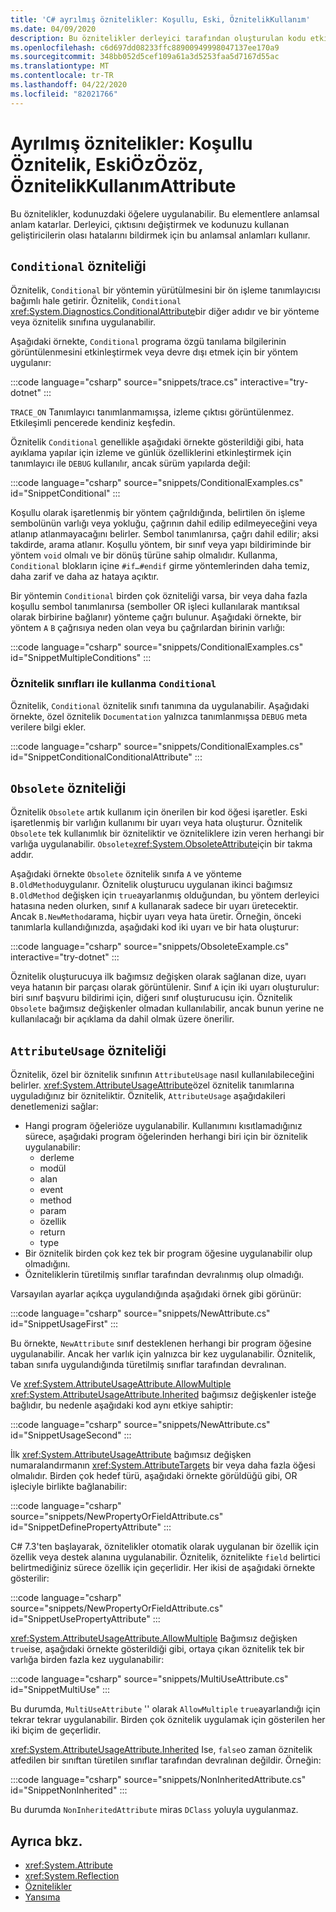 ```yaml
---
title: 'C# ayrılmış öznitelikler: Koşullu, Eski, ÖznitelikKullanım'
ms.date: 04/09/2020
description: Bu öznitelikler derleyici tarafından oluşturulan kodu etkilemek için derleyici tarafından yorumlanır
ms.openlocfilehash: c6d697dd08233ffc88900949998047137ee170a9
ms.sourcegitcommit: 348bb052d5cef109a61a3d5253faa5d7167d55ac
ms.translationtype: MT
ms.contentlocale: tr-TR
ms.lasthandoff: 04/22/2020
ms.locfileid: "82021766"
---
```

# <a name="reserved-attributes-conditionalattribute-obsoleteattribute-attributeusageattribute"></a>Ayrılmış öznitelikler: Koşullu Öznitelik, EskiÖzÖzöz, ÖznitelikKullanımAttribute

Bu öznitelikler, kodunuzdaki öğelere uygulanabilir. Bu elementlere anlamsal anlam katarlar. Derleyici, çıktısını değiştirmek ve kodunuzu kullanan geliştiricilerin olası hatalarını bildirmek için bu anlamsal anlamları kullanır.

## <a name="conditional-attribute"></a>`Conditional` özniteliği

Öznitelik, `Conditional` bir yöntemin yürütülmesini bir ön işleme tanımlayıcısı bağımlı hale getirir. Öznitelik, `Conditional` <xref:System.Diagnostics.ConditionalAttribute>bir diğer adıdır ve bir yönteme veya öznitelik sınıfına uygulanabilir.

Aşağıdaki örnekte, `Conditional` programa özgü tanılama bilgilerinin görüntülenmesini etkinleştirmek veya devre dışı etmek için bir yöntem uygulanır:

:::code language="csharp" source="snippets/trace.cs" interactive="try-dotnet" :::

`TRACE_ON` Tanımlayıcı tanımlanmamışsa, izleme çıktısı görüntülenmez. Etkileşimli pencerede kendiniz keşfedin.

Öznitelik `Conditional` genellikle aşağıdaki örnekte gösterildiği gibi, hata ayıklama yapılar için izleme ve günlük özelliklerini etkinleştirmek için tanımlayıcı ile `DEBUG` kullanılır, ancak sürüm yapılarda değil:

:::code language="csharp" source="snippets/ConditionalExamples.cs" id="SnippetConditional" :::

Koşullu olarak işaretlenmiş bir yöntem çağrıldığında, belirtilen ön işleme sembolünün varlığı veya yokluğu, çağrının dahil edilip edilmeyeceğini veya atlanıp atlanmayacağını belirler. Sembol tanımlanırsa, çağrı dahil edilir; aksi takdirde, arama atlanır. Koşullu yöntem, bir sınıf veya yapı bildiriminde bir yöntem `void` olmalı ve bir dönüş türüne sahip olmalıdır. Kullanma, `Conditional` blokların içine `#if…#endif` girme yöntemlerinden daha temiz, daha zarif ve daha az hataya açıktır.

Bir yöntemin `Conditional` birden çok özniteliği varsa, bir veya daha fazla koşullu sembol tanımlanırsa (semboller OR işleci kullanılarak mantıksal olarak birbirine bağlanır) yönteme çağrı bulunur. Aşağıdaki örnekte, bir yöntem `A` `B` çağrısıya neden olan veya bu çağrılardan birinin varlığı:

:::code language="csharp" source="snippets/ConditionalExamples.cs" id="SnippetMultipleConditions" :::

### <a name="using-conditional-with-attribute-classes"></a>Öznitelik sınıfları ile kullanma `Conditional`

Öznitelik, `Conditional` öznitelik sınıfı tanımına da uygulanabilir. Aşağıdaki örnekte, özel öznitelik `Documentation` yalnızca tanımlanmışsa `DEBUG` meta verilere bilgi ekler.

:::code language="csharp" source="snippets/ConditionalExamples.cs" id="SnippetConditionalConditionalAttribute" :::

## <a name="obsolete-attribute"></a>`Obsolete` özniteliği

Öznitelik `Obsolete` artık kullanım için önerilen bir kod öğesi işaretler. Eski işaretlenmiş bir varlığın kullanımı bir uyarı veya hata oluşturur. Öznitelik `Obsolete` tek kullanımlık bir özniteliktir ve özniteliklere izin veren herhangi bir varlığa uygulanabilir. `Obsolete`<xref:System.ObsoleteAttribute>için bir takma addır.

Aşağıdaki örnekte `Obsolete` öznitelik sınıfa `A` ve yönteme `B.OldMethod`uygulanır. Öznitelik oluşturucu uygulanan ikinci bağımsız `B.OldMethod` değişken için `true`ayarlanmış olduğundan, bu yöntem derleyici hatasına neden olurken, sınıf `A` kullanarak sadece bir uyarı üretecektir. Ancak `B.NewMethod`arama, hiçbir uyarı veya hata üretir. Örneğin, önceki tanımlarla kullandığınızda, aşağıdaki kod iki uyarı ve bir hata oluşturur:

:::code language="csharp" source="snippets/ObsoleteExample.cs" interactive="try-dotnet" :::

Öznitelik oluşturucuya ilk bağımsız değişken olarak sağlanan dize, uyarı veya hatanın bir parçası olarak görüntülenir. Sınıf `A` için iki uyarı oluşturulur: biri sınıf başvuru bildirimi için, diğeri sınıf oluşturucusu için. Öznitelik `Obsolete` bağımsız değişkenler olmadan kullanılabilir, ancak bunun yerine ne kullanılacağı bir açıklama da dahil olmak üzere önerilir.

## <a name="attributeusage-attribute"></a>`AttributeUsage` özniteliği

Öznitelik, özel bir öznitelik sınıfının `AttributeUsage` nasıl kullanılabileceğini belirler. <xref:System.AttributeUsageAttribute>özel öznitelik tanımlarına uyguladığınız bir özniteliktir. Öznitelik, `AttributeUsage` aşağıdakileri denetlemenizi sağlar:

- Hangi program öğeleriöze uygulanabilir. Kullanımını kısıtlamadığınız sürece, aşağıdaki program öğelerinden herhangi biri için bir öznitelik uygulanabilir:
  - derleme
  - modül
  - alan
  - event
  - method
  - param
  - özellik
  - return
  - type
- Bir öznitelik birden çok kez tek bir program öğesine uygulanabilir olup olmadığını.
- Özniteliklerin türetilmiş sınıflar tarafından devralınmış olup olmadığı.

Varsayılan ayarlar açıkça uygulandığında aşağıdaki örnek gibi görünür:

:::code language="csharp" source="snippets/NewAttribute.cs" id="SnippetUsageFirst" :::

Bu örnekte, `NewAttribute` sınıf desteklenen herhangi bir program öğesine uygulanabilir. Ancak her varlık için yalnızca bir kez uygulanabilir. Öznitelik, taban sınıfa uygulandığında türetilmiş sınıflar tarafından devralınan.

Ve <xref:System.AttributeUsageAttribute.AllowMultiple> <xref:System.AttributeUsageAttribute.Inherited> bağımsız değişkenler isteğe bağlıdır, bu nedenle aşağıdaki kod aynı etkiye sahiptir:

:::code language="csharp" source="snippets/NewAttribute.cs" id="SnippetUsageSecond" :::

İlk <xref:System.AttributeUsageAttribute> bağımsız değişken numaralandırmanın <xref:System.AttributeTargets> bir veya daha fazla öğesi olmalıdır. Birden çok hedef türü, aşağıdaki örnekte görüldüğü gibi, OR işleciyle birlikte bağlanabilir:

:::code language="csharp" source="snippets/NewPropertyOrFieldAttribute.cs" id="SnippetDefinePropertyAttribute" :::

C# 7.3'ten başlayarak, öznitelikler otomatik olarak uygulanan bir özellik için özellik veya destek alanına uygulanabilir. Öznitelik, öznitelikte `field` belirtici belirtmediğiniz sürece özellik için geçerlidir. Her ikisi de aşağıdaki örnekte gösterilir:

:::code language="csharp" source="snippets/NewPropertyOrFieldAttribute.cs" id="SnippetUsePropertyAttribute" :::

<xref:System.AttributeUsageAttribute.AllowMultiple> Bağımsız değişken `true`ise, aşağıdaki örnekte gösterildiği gibi, ortaya çıkan öznitelik tek bir varlığa birden fazla kez uygulanabilir:

:::code language="csharp" source="snippets/MultiUseAttribute.cs" id="SnippetMultiUse" :::

Bu durumda, `MultiUseAttribute` '' olarak `AllowMultiple` `true`ayarlandığı için tekrar tekrar uygulanabilir. Birden çok öznitelik uygulamak için gösterilen her iki biçim de geçerlidir.

<xref:System.AttributeUsageAttribute.Inherited> Ise, `false`o zaman öznitelik atfedilen bir sınıftan türetilen sınıflar tarafından devralınan değildir. Örneğin:

:::code language="csharp" source="snippets/NonInheritedAttribute.cs" id="SnippetNonInherited" :::

Bu durumda `NonInheritedAttribute` miras `DClass` yoluyla uygulanmaz.

## <a name="see-also"></a>Ayrıca bkz.

- <xref:System.Attribute>
- <xref:System.Reflection>
- [Öznitelikler](../../../standard/attributes/index.md)
- [Yansıma](../../programming-guide/concepts/reflection.md)
